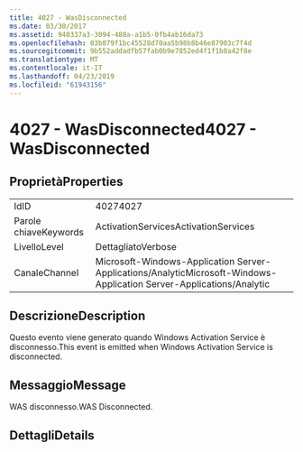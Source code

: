 ```yaml
---
title: 4027 - WasDisconnected
ms.date: 03/30/2017
ms.assetid: 940337a3-3094-488a-a1b5-0fb4ab16da73
ms.openlocfilehash: 03b879f1bc45528d70aa5b98b8b46e87903c7f4d
ms.sourcegitcommit: 9b552addadfb57fab0b9e7852ed4f1f1b8a42f8e
ms.translationtype: MT
ms.contentlocale: it-IT
ms.lasthandoff: 04/23/2019
ms.locfileid: "61943156"
---
```

# <a name="4027---wasdisconnected"></a><span data-ttu-id="058a2-102">4027 - WasDisconnected</span><span class="sxs-lookup"><span data-stu-id="058a2-102">4027 - WasDisconnected</span></span>
## <a name="properties"></a><span data-ttu-id="058a2-103">Proprietà</span><span class="sxs-lookup"><span data-stu-id="058a2-103">Properties</span></span>  
  
|||  
|-|-|  
|<span data-ttu-id="058a2-104">Id</span><span class="sxs-lookup"><span data-stu-id="058a2-104">ID</span></span>|<span data-ttu-id="058a2-105">4027</span><span class="sxs-lookup"><span data-stu-id="058a2-105">4027</span></span>|  
|<span data-ttu-id="058a2-106">Parole chiave</span><span class="sxs-lookup"><span data-stu-id="058a2-106">Keywords</span></span>|<span data-ttu-id="058a2-107">ActivationServices</span><span class="sxs-lookup"><span data-stu-id="058a2-107">ActivationServices</span></span>|  
|<span data-ttu-id="058a2-108">Livello</span><span class="sxs-lookup"><span data-stu-id="058a2-108">Level</span></span>|<span data-ttu-id="058a2-109">Dettagliato</span><span class="sxs-lookup"><span data-stu-id="058a2-109">Verbose</span></span>|  
|<span data-ttu-id="058a2-110">Canale</span><span class="sxs-lookup"><span data-stu-id="058a2-110">Channel</span></span>|<span data-ttu-id="058a2-111">Microsoft-Windows-Application Server-Applications/Analytic</span><span class="sxs-lookup"><span data-stu-id="058a2-111">Microsoft-Windows-Application Server-Applications/Analytic</span></span>|  
  
## <a name="description"></a><span data-ttu-id="058a2-112">Descrizione</span><span class="sxs-lookup"><span data-stu-id="058a2-112">Description</span></span>  
 <span data-ttu-id="058a2-113">Questo evento viene generato quando Windows Activation Service è disconnesso.</span><span class="sxs-lookup"><span data-stu-id="058a2-113">This event is emitted when Windows Activation Service is disconnected.</span></span>  
  
## <a name="message"></a><span data-ttu-id="058a2-114">Messaggio</span><span class="sxs-lookup"><span data-stu-id="058a2-114">Message</span></span>  
 <span data-ttu-id="058a2-115">WAS disconnesso.</span><span class="sxs-lookup"><span data-stu-id="058a2-115">WAS Disconnected.</span></span>  
  
## <a name="details"></a><span data-ttu-id="058a2-116">Dettagli</span><span class="sxs-lookup"><span data-stu-id="058a2-116">Details</span></span>
